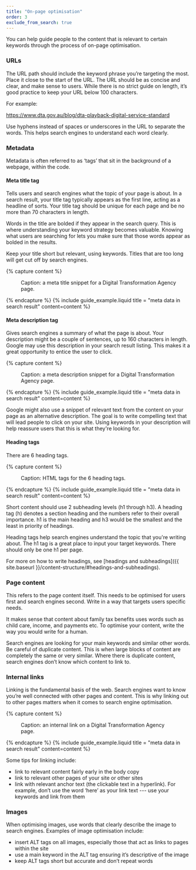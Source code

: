 ```yaml
---
title: "On-page optimisation"
order: 3
exclude_from_search: true
---
```


You can help guide people to the content that is relevant to certain keywords through the process of on-page optimisation. 

### URLs

The URL path should include the keyword phrase you’re targeting the most. Place it close to the start of the URL. The URL should be as concise and clear, and make sense to users. While there is no strict guide on length, it’s good practice to keep your URL below 100 characters. 

For example:

https://www.dta.gov.au/blog/dta-playback-digital-service-standard

Use hyphens instead of spaces or underscores in the URL to separate the words. This helps search engines to understand each word clearly.

### Metadata

Metadata is often referred to as ‘tags’ that sit in the background of a webpage, within the code.

#### Meta title tag

Tells users and search engines what the topic of your page is about. In a search result, your title tag typically appears as the first line, acting as a headline of sorts. Your title tag should be unique for each page and be no more than 70 characters in length.

Words in the title are bolded if they appear in the search query. This is where understanding your keyword strategy becomes valuable. Knowing what users are searching for lets you make sure that those words appear as bolded in the results.

Keep your title short but relevant, using keywords. Titles that are too long will get cut off by search engines.

{% capture content %}
<figure>
  <img src='{{site.baseurl}}/assets/seo-metatitle.png' alt='' />
  <figcaption>Caption: a meta title snippet for a Digital Transformation Agency page.</figcaption>
</figure>
{% endcapture %}
{% include guide_example.liquid
  title = "meta data in search result"
  content=content
%}

#### Meta description tag

Gives search engines a summary of what the page is about. Your description might be a couple of sentences, up to 160 characters in length. Google may use this description in your search result listing. This makes it a great opportunity to entice the user to click. 

{% capture content %}
<figure>
  <img src='{{site.baseurl}}/assets/seo-metadescription.png' alt='' />
  <figcaption>Caption: a meta description snippet for a Digital Transformation Agency page.</figcaption>
</figure>
{% endcapture %}
{% include guide_example.liquid
  title = "meta data in search result"
  content=content
%}

Google might also use a snippet of relevant text from the content on your page as an alternative description. 
The goal is to write compelling text that will lead people to click on your site. Using keywords in your description will help reassure users that this is what they're looking for. 

#### Heading tags

There are 6 heading tags.

{% capture content %}
<figure>
  <img src='{{site.baseurl}}/assets/seo-headings.png' alt='' />
  <figcaption>Caption: HTML tags for the 6 heading tags.</figcaption>
</figure>
{% endcapture %}
{% include guide_example.liquid
  title = "meta data in search result"
  content=content
%}

Short content should use 2 subheading levels (h1 through h3). A heading tag (h) denotes a section heading and the numbers refer to their overall importance. h1 is the main heading and h3 would be the smallest and the least in priority of headings.

Heading tags help search engines understand the topic that you're writing about. The h1 tag is a great place to input your target keywords. There should only be one h1 per page.

For more on how to write headings, see [headings and subheadings]({{ site.baseurl }}/content-structure/#headings-and-subheadings).

### Page content

This refers to the page content itself. This needs to be optimised for users first and search engines second. Write in a way that targets users specific needs.

It makes sense that content about family tax benefits uses words such as child care, income, and payments etc. To optimise your content, write the way you would write for a human.

Search engines are looking for your main keywords and similar other words. Be careful of duplicate content. This is when large blocks of content are completely the same or very similar. Where there is duplicate content, search engines don’t know which content to link to.

### Internal links

Linking is the fundamental basis of the web. Search engines want to know you’re well connected with other pages and content. This is why linking out to other pages matters when it comes to search engine optimisation. 

{% capture content %}
<figure>
  <img src='{{site.baseurl}}/assets/seo-links.png' alt='' />
  <figcaption>Caption: an internal link on a Digital Transformation Agency page.</figcaption>
</figure>
{% endcapture %}
{% include guide_example.liquid
  title = "meta data in search result"
  content=content
%}

Some tips for linking include:

- link to relevant content fairly early in the body copy
- link to relevant other pages of your site or other sites
- link with relevant anchor text (the clickable text in a hyperlink). For example, don’t use the word ‘here’ as your link text --- use your keywords and link from them

### Images

When optimising images, use words that clearly describe the image to search engines. Examples of image optimisation include:

- insert ALT tags on all images, especially those that act as links to pages within the site
- use a main keyword in the ALT tag ensuring it’s descriptive of the image
- keep ALT tags short but accurate and don’t repeat words
